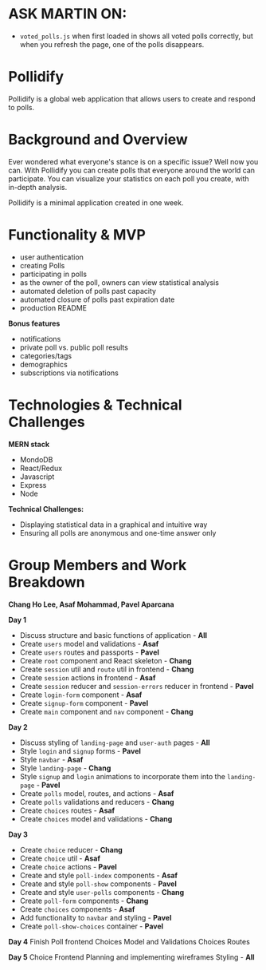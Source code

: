 # ASK MARTIN ON:
* `voted_polls.js` when first loaded in shows all voted polls correctly, but when you refresh the page, one of the polls disappears.

# Pollidify
Pollidify is a global web application that allows users to create and respond to polls.

# Background and Overview
Ever wondered what everyone's stance is on a specific issue? Well now you can. With Pollidify you can create polls that everyone 
around the world can participate. You can visualize your statistics on each poll you create, with in-depth analysis.

Pollidify is a minimal application created in one week. 

# Functionality & MVP
* user authentication
* creating Polls
* participating in polls
* as the owner of the poll, owners can view statistical analysis
* automated deletion of polls past capacity
* automated closure of polls past expiration date
* production README

**Bonus features**
* notifications
* private poll vs. public poll results
* categories/tags
* demographics
* subscriptions via notifications

# Technologies & Technical Challenges
**MERN stack**
* MondoDB
* React/Redux
* Javascript
* Express 
* Node

**Technical Challenges:**
* Displaying statistical data in a graphical and intuitive way
* Ensuring all polls are anonymous and one-time answer only

# Group Members and Work Breakdown
**Chang Ho Lee, Asaf Mohammad, Pavel Aparcana**

**Day 1**
* Discuss structure and basic functions of application - **All**
* Create `users` model and validations - **Asaf**
* Create `users` routes and passports - **Pavel**
* Create `root` component and React skeleton - **Chang**
* Create `session` util and `route` util in frontend - **Chang**
* Create `session` actions in frontend - **Asaf**
* Create `session` reducer and `session-errors` reducer in frontend - **Pavel**
* Create `login-form` component - **Asaf**
* Create `signup-form` component - **Pavel**
* Create `main` component and `nav` component - **Chang**

**Day 2**
* Discuss styling of `landing-page` and `user-auth` pages - **All**
* Style `login` and `signup` forms - **Pavel**
* Style `navbar` - **Asaf**
* Style `landing-page` - **Chang**
* Style `signup` and `login` animations to incorporate them into the `landing-page` - **Pavel**
* Create `polls` model, routes, and actions - **Asaf**
* Create `polls` validations and reducers - **Chang**
* Create `choices` routes - **Asaf**
* Create `choices` model and validations - **Chang**

**Day 3**
* Create `choice` reducer - **Chang**
* Create `choice` util - **Asaf**
* Create `choice` actions - **Pavel**
* Create and style `poll-index` components - **Asaf**
* Create and style `poll-show` components - **Pavel**
* Create and style `user-polls` components - **Chang**
* Create `poll-form` components - **Chang**
* Create `choices` components - **Asaf**
* Add functionality to `navbar` and styling - **Pavel**
* Create `poll-show-choices` container - **Pavel**

**Day 4**
Finish Poll frontend 
Choices Model and Validations
Choices Routes

**Day 5**
Choice Frontend
Planning and implementing wireframes
Styling - **All**
